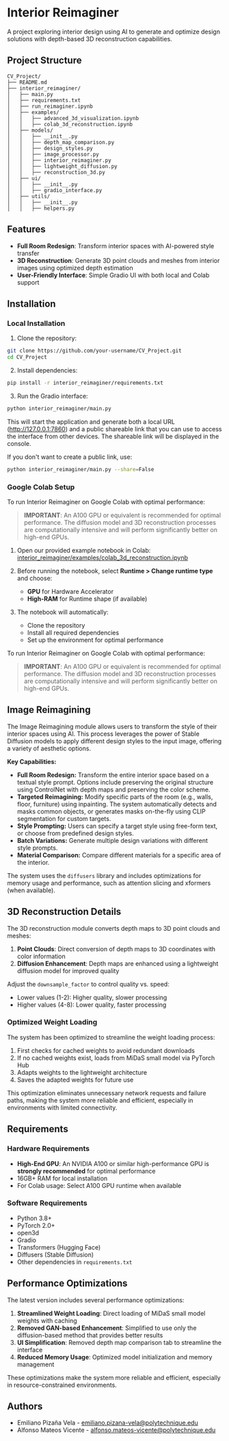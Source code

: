# Interior Reimaginer

A project exploring interior design using AI to generate and optimize design solutions with depth-based 3D reconstruction capabilities.

## Project Structure

```
CV_Project/
├── README.md
├── interior_reimaginer/
│   ├── main.py
│   ├── requirements.txt
│   ├── run_reimaginer.ipynb
│   ├── examples/
│   │   ├── advanced_3d_visualization.ipynb
│   │   ├── colab_3d_reconstruction.ipynb
│   ├── models/
│   │   ├── __init__.py
│   │   ├── depth_map_comparison.py
│   │   ├── design_styles.py
│   │   ├── image_processor.py
│   │   ├── interior_reimaginer.py
│   │   ├── lightweight_diffusion.py
│   │   ├── reconstruction_3d.py
│   ├── ui/
│   │   ├── __init__.py
│   │   ├── gradio_interface.py
│   ├── utils/
│   │   ├── __init__.py
│   │   ├── helpers.py
```

## Features

- **Full Room Redesign**: Transform interior spaces with AI-powered style transfer
- **3D Reconstruction**: Generate 3D point clouds and meshes from interior images using optimized depth estimation
- **User-Friendly Interface**: Simple Gradio UI with both local and Colab support

## Installation

### Local Installation

1. Clone the repository:
```bash
git clone https://github.com/your-username/CV_Project.git
cd CV_Project
```

2. Install dependencies:
```bash
pip install -r interior_reimaginer/requirements.txt
```
3. Run the Gradio interface:

```bash
python interior_reimaginer/main.py
```

This will start the application and generate both a local URL (http://127.0.0.1:7860) and a public shareable link that you can use to access the interface from other devices. The shareable link will be displayed in the console.

If you don't want to create a public link, use:

```bash
python interior_reimaginer/main.py --share=False
```

### Google Colab Setup

To run Interior Reimaginer on Google Colab with optimal performance:

> **IMPORTANT**: An A100 GPU or equivalent is recommended for optimal performance. The diffusion model and 3D reconstruction processes are computationally intensive and will perform significantly better on high-end GPUs.

1. Open our provided example notebook in Colab: [interior_reimaginer/examples/colab_3d_reconstruction.ipynb](https://colab.research.google.com/github/your-username/CV_Project/blob/main/interior_reimaginer/examples/colab_3d_reconstruction.ipynb)

2. Before running the notebook, select **Runtime > Change runtime type** and choose:
   - **GPU** for Hardware Accelerator
   - **High-RAM** for Runtime shape (if available)

3. The notebook will automatically:
   - Clone the repository
   - Install all required dependencies
   - Set up the environment for optimal performance

To run Interior Reimaginer on Google Colab with optimal performance:

> **IMPORTANT**: An A100 GPU or equivalent is recommended for optimal performance. The diffusion model and 3D reconstruction processes are computationally intensive and will perform significantly better on high-end GPUs.

## Image Reimagining

The Image Reimagining module allows users to transform the style of their interior spaces using AI. This process leverages the power of Stable Diffusion models to apply different design styles to the input image, offering a variety of aesthetic options.

**Key Capabilities:**

-   **Full Room Redesign:** Transform the entire interior space based on a textual style prompt. Options include preserving the original structure using ControlNet with depth maps and preserving the color scheme.
-   **Targeted Reimagining:** Modify specific parts of the room (e.g., walls, floor, furniture) using inpainting. The system automatically detects and masks common objects, or generates masks on-the-fly using CLIP segmentation for custom targets.
-   **Style Prompting:** Users can specify a target style using free-form text, or choose from predefined design styles.
-   **Batch Variations:** Generate multiple design variations with different style prompts.
-   **Material Comparison:** Compare different materials for a specific area of the interior.

The system uses the `diffusers` library and includes optimizations for memory usage and performance, such as attention slicing and xformers (when available).

## 3D Reconstruction Details

The 3D reconstruction module converts depth maps to 3D point clouds and meshes:

1. **Point Clouds**: Direct conversion of depth maps to 3D coordinates with color information
3. **Diffusion Enhancement**: Depth maps are enhanced using a lightweight diffusion model for improved quality

Adjust the `downsample_factor` to control quality vs. speed:
- Lower values (1-2): Higher quality, slower processing
- Higher values (4-8): Lower quality, faster processing

### Optimized Weight Loading

The system has been optimized to streamline the weight loading process:

1. First checks for cached weights to avoid redundant downloads
2. If no cached weights exist, loads from MiDaS small model via PyTorch Hub
3. Adapts weights to the lightweight architecture
4. Saves the adapted weights for future use

This optimization eliminates unnecessary network requests and failure paths, making the system more reliable and efficient, especially in environments with limited connectivity.

## Requirements

### Hardware Requirements
- **High-End GPU**: An NVIDIA A100 or similar high-performance GPU is **strongly recommended** for optimal performance
- 16GB+ RAM for local installation
- For Colab usage: Select A100 GPU runtime when available

### Software Requirements
- Python 3.8+
- PyTorch 2.0+
- open3d
- Gradio
- Transformers (Hugging Face)
- Diffusers (Stable Diffusion)
- Other dependencies in `requirements.txt`

## Performance Optimizations

The latest version includes several performance optimizations:

1. **Streamlined Weight Loading**: Direct loading of MiDaS small model weights with caching
2. **Removed GAN-based Enhancement**: Simplified to use only the diffusion-based method that provides better results
3. **UI Simplification**: Removed depth map comparison tab to streamline the interface
4. **Reduced Memory Usage**: Optimized model initialization and memory management

These optimizations make the system more reliable and efficient, especially in resource-constrained environments.

## Authors

- Emiliano Pizaña Vela - emiliano.pizana-vela@polytechnique.edu
- Alfonso Mateos Vicente - alfonso.mateos-vicente@polytechnique.edu
